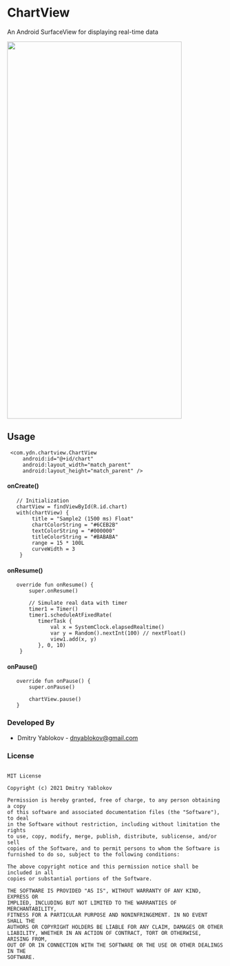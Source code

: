 # ChartView

An Android SurfaceView for displaying real-time data 

<img src=https://user-images.githubusercontent.com/3678050/132568300-59f18c1e-383b-425f-bdf2-09b4fccd1087.gif width="405" height="874">


## **Usage**

     <com.ydn.chartview.ChartView
         android:id="@+id/chart"
         android:layout_width="match_parent"
         android:layout_height="match_parent" />
#### onCreate()
       // Initialization
       chartView = findViewById(R.id.chart)
       with(chartView) {
            title = "Sample2 (1500 ms) Float"
            chartColorString = "#6CEB2B"
            textColorString = "#000000"
            titleColorString = "#BABABA"
            range = 15 * 100L
            curveWidth = 3
        }
#### onResume()
       override fun onResume() {
           super.onResume()

           // Simulate real data with timer
           timer1 = Timer() 
           timer1.scheduleAtFixedRate(
              timerTask {
                  val x = SystemClock.elapsedRealtime()
                  var y = Random().nextInt(100) // nextFloat()
                  view1.add(x, y)
              }, 0, 10)
        }      
#### onPause()
       override fun onPause() {
           super.onPause()
           
           chartView.pause()
       }

### **Developed By**
  - Dmitry Yablokov - [dnyablokov@gmail.com](mailto:dnyablokov@gmail.com)


  ### **License**
```      

MIT License

Copyright (c) 2021 Dmitry Yablokov

Permission is hereby granted, free of charge, to any person obtaining a copy
of this software and associated documentation files (the "Software"), to deal
in the Software without restriction, including without limitation the rights
to use, copy, modify, merge, publish, distribute, sublicense, and/or sell
copies of the Software, and to permit persons to whom the Software is
furnished to do so, subject to the following conditions:

The above copyright notice and this permission notice shall be included in all
copies or substantial portions of the Software.

THE SOFTWARE IS PROVIDED "AS IS", WITHOUT WARRANTY OF ANY KIND, EXPRESS OR
IMPLIED, INCLUDING BUT NOT LIMITED TO THE WARRANTIES OF MERCHANTABILITY,
FITNESS FOR A PARTICULAR PURPOSE AND NONINFRINGEMENT. IN NO EVENT SHALL THE
AUTHORS OR COPYRIGHT HOLDERS BE LIABLE FOR ANY CLAIM, DAMAGES OR OTHER
LIABILITY, WHETHER IN AN ACTION OF CONTRACT, TORT OR OTHERWISE, ARISING FROM,
OUT OF OR IN CONNECTION WITH THE SOFTWARE OR THE USE OR OTHER DEALINGS IN THE
SOFTWARE.

```      

